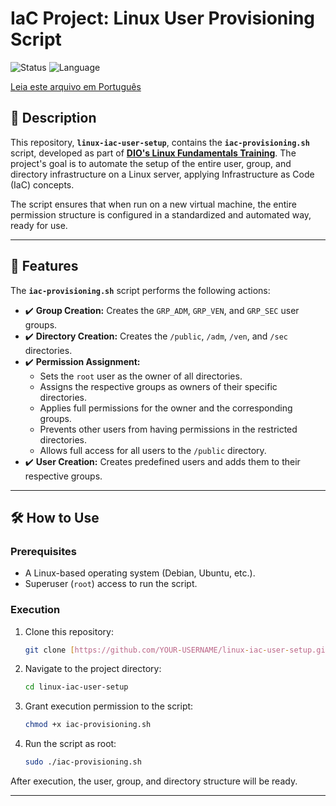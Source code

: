 # IaC Project: Linux User Provisioning Script

![Status](https://img.shields.io/badge/status-completed-green)
![Language](https://img.shields.io/badge/language-Bash_Script-blue)

[Leia este arquivo em Português](README_pt-br.md)

## 📖 Description

This repository, **`linux-iac-user-setup`**, contains the **`iac-provisioning.sh`** script, developed as part of **[DIO's Linux Fundamentals Training](httpss://web.dio.me/track/linux-fundamentals)**. The project's goal is to automate the setup of the entire user, group, and directory infrastructure on a Linux server, applying Infrastructure as Code (IaC) concepts.

The script ensures that when run on a new virtual machine, the entire permission structure is configured in a standardized and automated way, ready for use.

---

## 🚀 Features

The **`iac-provisioning.sh`** script performs the following actions:

- ✔️ **Group Creation:** Creates the `GRP_ADM`, `GRP_VEN`, and `GRP_SEC` user groups.
- ✔️ **Directory Creation:** Creates the `/public`, `/adm`, `/ven`, and `/sec` directories.
- ✔️ **Permission Assignment:**
    - Sets the `root` user as the owner of all directories.
    - Assigns the respective groups as owners of their specific directories.
    - Applies full permissions for the owner and the corresponding groups.
    - Prevents other users from having permissions in the restricted directories.
    - Allows full access for all users to the `/public` directory.
- ✔️ **User Creation:** Creates predefined users and adds them to their respective groups.

---

## 🛠️ How to Use

### Prerequisites

- A Linux-based operating system (Debian, Ubuntu, etc.).
- Superuser (`root`) access to run the script.

### Execution

1.  Clone this repository:
    ```bash
    git clone [https://github.com/YOUR-USERNAME/linux-iac-user-setup.git](https://github.com/YOUR-USERNAME/linux-iac-user-setup.git)
    ```

2.  Navigate to the project directory:
    ```bash
    cd linux-iac-user-setup
    ```

3.  Grant execution permission to the script:
    ```bash
    chmod +x iac-provisioning.sh
    ```

4.  Run the script as root:
    ```bash
    sudo ./iac-provisioning.sh
    ```

After execution, the user, group, and directory structure will be ready.

---
